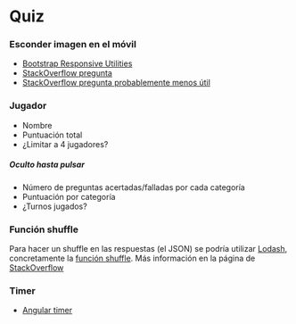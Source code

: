 Quiz
====================

### Esconder imagen en el móvil

- [Bootstrap Responsive Utilities](http://getbootstrap.com/css/#responsive-utilities)
 - [StackOverflow pregunta](http://stackoverflow.com/questions/14207109/hiding-elements-in-responsive-layout)
 - [StackOverflow pregunta probablemente menos útil](http://stackoverflow.com/questions/19659726/twitter-bootstrap-hide-element-on-small-devices)

### Jugador
- Nombre
- Puntuación total
- ¿Limitar a 4 jugadores?
##### Oculto hasta pulsar
- Número de preguntas acertadas/falladas por cada categoría
 - Puntuación por categoría
- ¿Turnos jugados?


### Función shuffle
Para hacer un shuffle en las respuestas (el JSON) se podría utilizar [Lodash](https://lodash.com/), concretamente la [función shuffle](https://lodash.com/docs#shuffle). Más información en la página de [StackOverflow](http://stackoverflow.com/questions/20789373/shuffle-array-in-ng-repeat-angular)

### Timer
- [Angular timer](http://siddii.github.io/angular-timer/)
